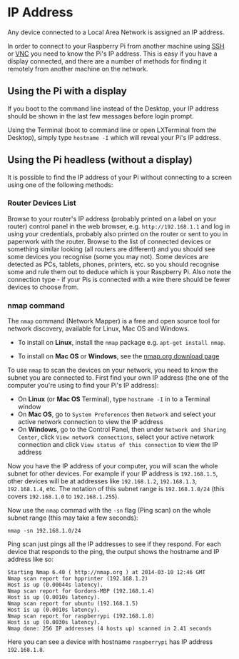 # IP Address

Any device connected to a Local Area Network is assigned an IP address.

In order to connect to your Raspberry Pi from another machine using [SSH](/remote-access/ssh/README.md) or [VNC](/remote-access/vnc/README.md) you need to know the Pi's IP address. This is easy if you have a display connected, and there are a number of methods for finding it remotely from another machine on the network.

## Using the Pi with a display

If you boot to the command line instead of the Desktop, your IP address should be shown in the last few messages before login prompt.

Using the Terminal (boot to command line or open LXTerminal from the Desktop), simply type `hostname -I` which will reveal your Pi's IP address.

## Using the Pi headless (without a display)

It is possible to find the IP address of your Pi without connecting to a screen using one of the following methods:

### Router Devices List

Browse to your router's IP address (probably printed on a label on your router) control panel in the web browser, e.g. `http://192.168.1.1` and log in using your credentials, probably also printed on the router or sent to you in paperwork with the router. Browse to the list of connected devices or something similar looking (all routers are different) and you should see some devices you recognise (some you may not). Some devices are detected as PCs, tablets, phones, printers, etc. so you should recognise some and rule them out to deduce which is your Raspberry Pi. Also note the connection type - if your Pis is connected with a wire there should be fewer devices to choose from.

### nmap command

The `nmap` command (Network Mapper) is a free and open source tool for network discovery, available for Linux, Mac OS and Windows.

- To install on **Linux**, install the `nmap` package e.g. `apt-get install nmap`.

- To install on **Mac OS** or **Windows**, see the [nmap.org download page](http://nmap.org/download.html)

To use `nmap` to scan the devices on your network, you need to know the subnet you are connected to. First find your own IP address (the one of the computer you're using to find your Pi's IP address):

- On **Linux** (or **Mac OS** Terminal), type `hostname -I` in to a Terminal window
- On **Mac OS**, go to `System Preferences` then `Network` and select your active network connection to view the IP address
- On **Windows**, go to the Control Panel, then under `Network and Sharing Center`, click `View network connections`, select your active network connection and click `View status of this connection` to view the IP address

Now you have the IP address of your computer, you will scan the whole subnet for other devices. For example if your IP address is `192.168.1.5`, other devices will be at addresses like `192.168.1.2`, `192.168.1.3`, `192.168.1.4`, etc. The notation of this subnet range is `192.168.1.0/24` (this covers `192.168.1.0` to `192.168.1.255`).

Now use the `nmap` commad with the `-sn` flag (Ping scan) on the whole subnet range (this may take a few seconds):

```
nmap -sn 192.168.1.0/24
```

Ping scan just pings all the IP addresses to see if they respond. For each device that responds to the ping, the output shows the hostname and IP address like so:

```
Starting Nmap 6.40 ( http://nmap.org ) at 2014-03-10 12:46 GMT
Nmap scan report for hpprinter (192.168.1.2)
Host is up (0.00044s latency).
Nmap scan report for Gordons-MBP (192.168.1.4)
Host is up (0.0010s latency).
Nmap scan report for ubuntu (192.168.1.5)
Host is up (0.0010s latency).
Nmap scan report for raspberrypi (192.168.1.8)
Host is up (0.0030s latency).
Nmap done: 256 IP addresses (4 hosts up) scanned in 2.41 seconds
```

Here you can see a device with hostname `raspberrypi` has IP address `192.168.1.8`.
